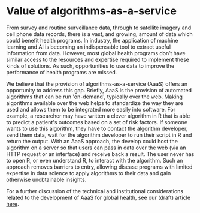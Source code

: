 # Value of algorithms-as-a-service

From survey and routine surveillance data, through to satellite imagery and cell phone data records, there is a vast, and growing, amount of data which could benefit health programs. In industry, the application of machine learning and AI is becoming an indispensable tool to extract useful information from data. However, most global health programs don’t have similar access to the resources and expertise required to implement these kinds of solutions. As such, opportunities to use data to improve the performance of health programs are missed. 

We believe that the provision of algorithms-as-a-service \(AaaS\) offers an opportunity to address this gap. Briefly, AaaS is the provision of automated algorithms that can be run 'on-demand', typically over the web. Making algorithms available over the web helps to standardize the way they are used and allows them to be integrated more easily into software. For example, a researcher may have written a clever algorithm in R that is able to predict a patient's outcomes based on a set of risk factors. If someone wants to use this algorithm, they have to contact the algorithm developer, send them data, wait for the algorithm developer to run their script in R and return the output. With an AaaS approach, the develop could host the algorithm on a server so that users can pass in data over the web (via an HTTP request or an interface) and receive back a result. The user never has to open R, or even understand R, to interact with the algorithm. Such an approach removes barriers to entry, allowing disease programs with limited expertise in data science to apply algorithms to their data and gain otherwise unobtainable insights. 

For a further discussion of the technical and institutional considerations related to the development of AaaS for global health, see our (draft) article [here](https://www.dropbox.com/s/3tv197hjvzpo8t4/AaaS%20for%20global%20health_v7.docx?dl=1).



